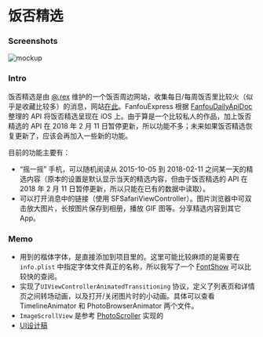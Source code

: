 # 饭否精选 

### Screenshots

![mockup](Screenshots/Mockup.png)

### Intro

饭否精选是由 [@.rex](https://fanfou.com/zhasm) 维护的一个饭否周边网站，收集每日/每周饭否里比较火（似乎是收藏比较多）的消息，网站[在此](http://blog.fanfou.com/digest/)。FanfouExpress 根据 [FanfouDailyApiDoc](https://github.com/Anthonyeef/FanfouDailyApiDoc) 整理的 API 将饭否精选呈现在 iOS 上。由于算是一个比较私人的作品，加上饭否精选的 API 在 2018 年 2 月 11 日暂停更新，所以功能不多；未来如果饭否精选恢复更新了，应该会再加入一些新的功能。

目前的功能主要有：

- “摇一摇” 手机，可以随机阅读从 2015-10-05 到 2018-02-11 之间某一天的精选内容（原本的设置是默认显示当天的精选内容，但由于饭否精选的 API 在 2018 年 2 月 11 日暂停更新，所以只能在已有的数据中读取）。
- 可以打开消息中的链接（使用 SFSafariViewController）。图片浏览器中可双击放大图片，长按图片保存到相册，播放 GIF 图等。分享精选内容到其它 App。

### Memo

- 用到的楷体字体，是直接添加到项目里的。这里可能比较麻烦的是需要在 `info.plist` 中指定字体文件真正的名称，所以我写了一个 [FontShow](https://github.com/zchan0/FontShow) 可以比较快的查阅。
- 实现了`UIViewControllerAnimatedTransitioning` 协议，定义了列表页和详情页之间转场动画，以及打开/关闭图片时的小动画。具体可以查看 TimelineAnimator 和 PhotoBrowserAnimator 两个文件。
- `ImageScrollView` 是参考 [PhotoScroller](https://developer.apple.com/library/content/samplecode/PhotoScroller/Introduction/Intro.html#//apple_ref/doc/uid/DTS40010080-Intro-DontLinkElementID_2) 实现的
- [UI设计稿](https://www.dropbox.com/s/xmzlqb5336wrnpk/FanfouExpress.sketch?dl=0)











